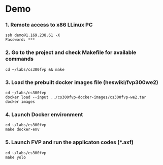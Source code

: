 # Demo

### 1. Remote access to x86 LLinux PC
```
ssh demo@1.169.238.61 -X
Password: ***
```

### 2. Go to the project and check Makefile for available commands
```
cd ~/labs/cs300fvp && make
```

### 3. Load the prebuilt docker images file (heswiki/fvp300we2)
```
cd ~/labs/cs300fvp
docker load --input ../cs300fvp-docker-images/cs300fvp-we2.tar
docker images
```

### 4. Launch Docker environment
```
cd ~/labs/cs300fvp
make docker-env
```

### 5. Launch FVP and run the applicaton codes (*.axf)
```
cd ~/labs/cs300fvp
make yolo
```
